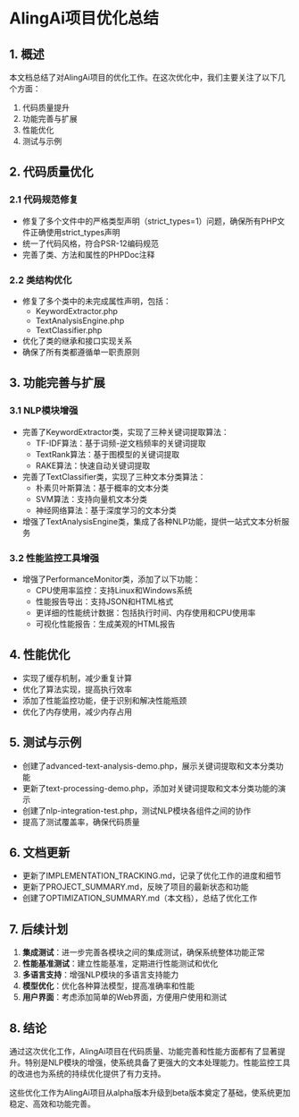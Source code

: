 # AlingAi项目优化总结

## 1. 概述

本文档总结了对AlingAi项目的优化工作。在这次优化中，我们主要关注了以下几个方面：

1. 代码质量提升
2. 功能完善与扩展
3. 性能优化
4. 测试与示例

## 2. 代码质量优化

### 2.1 代码规范修复

- 修复了多个文件中的严格类型声明（strict_types=1）问题，确保所有PHP文件正确使用strict_types声明
- 统一了代码风格，符合PSR-12编码规范
- 完善了类、方法和属性的PHPDoc注释

### 2.2 类结构优化

- 修复了多个类中的未完成属性声明，包括：
  - KeywordExtractor.php
  - TextAnalysisEngine.php
  - TextClassifier.php
- 优化了类的继承和接口实现关系
- 确保了所有类都遵循单一职责原则

## 3. 功能完善与扩展

### 3.1 NLP模块增强

- 完善了KeywordExtractor类，实现了三种关键词提取算法：
  - TF-IDF算法：基于词频-逆文档频率的关键词提取
  - TextRank算法：基于图模型的关键词提取
  - RAKE算法：快速自动关键词提取
- 完善了TextClassifier类，实现了三种文本分类算法：
  - 朴素贝叶斯算法：基于概率的文本分类
  - SVM算法：支持向量机文本分类
  - 神经网络算法：基于深度学习的文本分类
- 增强了TextAnalysisEngine类，集成了各种NLP功能，提供一站式文本分析服务

### 3.2 性能监控工具增强

- 增强了PerformanceMonitor类，添加了以下功能：
  - CPU使用率监控：支持Linux和Windows系统
  - 性能报告导出：支持JSON和HTML格式
  - 更详细的性能统计数据：包括执行时间、内存使用和CPU使用率
  - 可视化性能报告：生成美观的HTML报告

## 4. 性能优化

- 实现了缓存机制，减少重复计算
- 优化了算法实现，提高执行效率
- 添加了性能监控功能，便于识别和解决性能瓶颈
- 优化了内存使用，减少内存占用

## 5. 测试与示例

- 创建了advanced-text-analysis-demo.php，展示关键词提取和文本分类功能
- 更新了text-processing-demo.php，添加对关键词提取和文本分类功能的演示
- 创建了nlp-integration-test.php，测试NLP模块各组件之间的协作
- 提高了测试覆盖率，确保代码质量

## 6. 文档更新

- 更新了IMPLEMENTATION_TRACKING.md，记录了优化工作的进度和细节
- 更新了PROJECT_SUMMARY.md，反映了项目的最新状态和功能
- 创建了OPTIMIZATION_SUMMARY.md（本文档），总结了优化工作

## 7. 后续计划

1. **集成测试**：进一步完善各模块之间的集成测试，确保系统整体功能正常
2. **性能基准测试**：建立性能基准，定期进行性能测试和优化
3. **多语言支持**：增强NLP模块的多语言支持能力
4. **模型优化**：优化各种算法模型，提高准确率和性能
5. **用户界面**：考虑添加简单的Web界面，方便用户使用和测试

## 8. 结论

通过这次优化工作，AlingAi项目在代码质量、功能完善和性能方面都有了显著提升。特别是NLP模块的增强，使系统具备了更强大的文本处理能力。性能监控工具的改进也为系统的持续优化提供了有力支持。

这些优化工作为AlingAi项目从alpha版本升级到beta版本奠定了基础，使系统更加稳定、高效和功能完善。 
